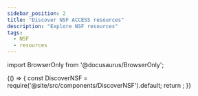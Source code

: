 ```yaml
---
sidebar_position: 2
title: "Discover NSF ACCESS resources"
description: "Explore NSF resources"
tags:
  - NSF
  - resources
---
```



import BrowserOnly from '@docusaurus/BrowserOnly';

<BrowserOnly>
  {() => {
    const DiscoverNSF = require('@site/src/components/DiscoverNSF').default;
    return <DiscoverNSF />;
  }}
</BrowserOnly>